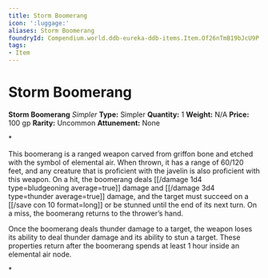 ```yaml
---
title: Storm Boomerang
icon: ':luggage:'
aliases: Storm Boomerang
foundryId: Compendium.world.ddb-eureka-ddb-items.Item.Of26nTmB19bJcU9P
tags:
- Item
---
```


# Storm Boomerang

**Storm Boomerang**
_Simpler_
**Type:** Simpler
**Quantity:** 1
**Weight:** N/A
**Price:** 100 gp
**Rarity:** Uncommon
**Attunement:** None

*<p>This boomerang is a ranged weapon carved from griffon bone and etched with the symbol of elemental air. When thrown, it has a range of 60/120 feet, and any creature that is proficient with the javelin is also proficient with this weapon. On a hit, the boomerang deals  [[/damage 1d4 type=bludgeoning average=true]] damage and  [[/damage 3d4 type=thunder average=true]] damage, and the target must succeed on a [[/save con 10 format=long]] or be stunned until the end of its next turn. On a miss, the boomerang returns to the thrower’s hand.

Once the boomerang deals thunder damage to a target, the weapon loses its ability to deal thunder damage and its ability to stun a target. These properties return after the boomerang spends at least 1 hour inside an elemental air node.</p>*